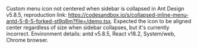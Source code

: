 Custom menu icon not centered when sidebar is collapsed in Ant Design v5.8.5, reproduction link: <https://codesandbox.io/s/collapsed-inline-menu-antd-5-8-5-forked-st9q8m?file=/demo.tsx>. Expected the icon to be aligned center regardless of size when sidebar collapses, but it's currently incorrect. Environment details: antd v5.8.5, React v18.2, System/web, Chrome browser.
